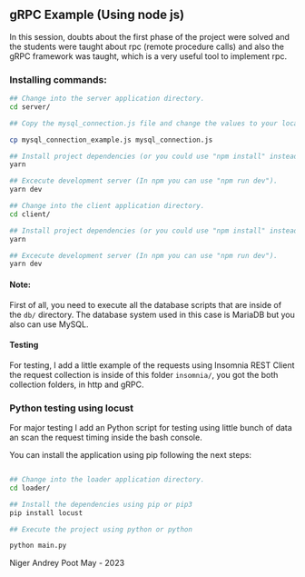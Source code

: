 ## gRPC Example (Using node js)

In this session, doubts about the first phase of the project were solved and the students were taught about rpc (remote procedure calls) and also the gRPC framework was taught, which is a very useful tool to implement rpc.

### Installing commands:

```bash
## Change into the server application directory.
cd server/

## Copy the mysql_connection.js file and change the values to your local enviroment.

cp mysql_connection_example.js mysql_connection.js

## Install project dependencies (or you could use "npm install" instead).
yarn

## Excecute development server (In npm you can use "npm run dev").
yarn dev

## Change into the client application directory.
cd client/

## Install project dependencies (or you could use "npm install" instead).
yarn

## Excecute development server (In npm you can use "npm run dev").
yarn dev
```
#### Note:

First of all, you need to execute all the database scripts that are inside of the `db/` directory. The database system used in this case is MariaDB but you also can use MySQL.

#### Testing

For testing, I add a little example of the requests using Insomnia REST Client the request collection is inside of this folder `insomnia/`, you got the both collection folders, in http and gRPC.

### Python testing using locust

For major testing I add an Python script for testing using little bunch of data an scan the request timing inside the bash console.

You can install the application using pip following the next steps:

```bash

## Change into the loader application directory.
cd loader/

## Install the dependencies using pip or pip3
pip install locust

## Execute the project using python or python

python main.py
```


Niger Andrey Poot May - 2023
